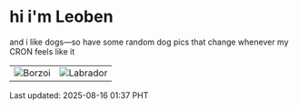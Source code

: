 # hi i'm Leoben

and i like dogs—so have some random dog pics that change whenever my CRON feels like it

|  |  |
|--------|----------|
| ![Borzoi](https://random-dog-vercel.vercel.app/api/random-borzoi?v=1755279469) | ![Labrador](https://random-dog-vercel.vercel.app/api/random-labrador?v=1755279469) |

Last updated: 2025-08-16 01:37 PHT
